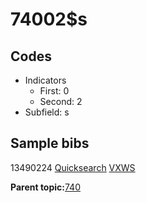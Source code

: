# 74002$s

## Codes

-   Indicators
    -   First: 0
    -   Second: 2
-   Subfield: s

## Sample bibs

13490224 [Quicksearch](https://search.library.yale.edu/catalog/13490224) [VXWS](http://prodorbis.library.yale.edu:7014/vxws/GetHoldingsService?bibId=13490224)

**Parent topic:**[740](../../tags/740/740.md)

